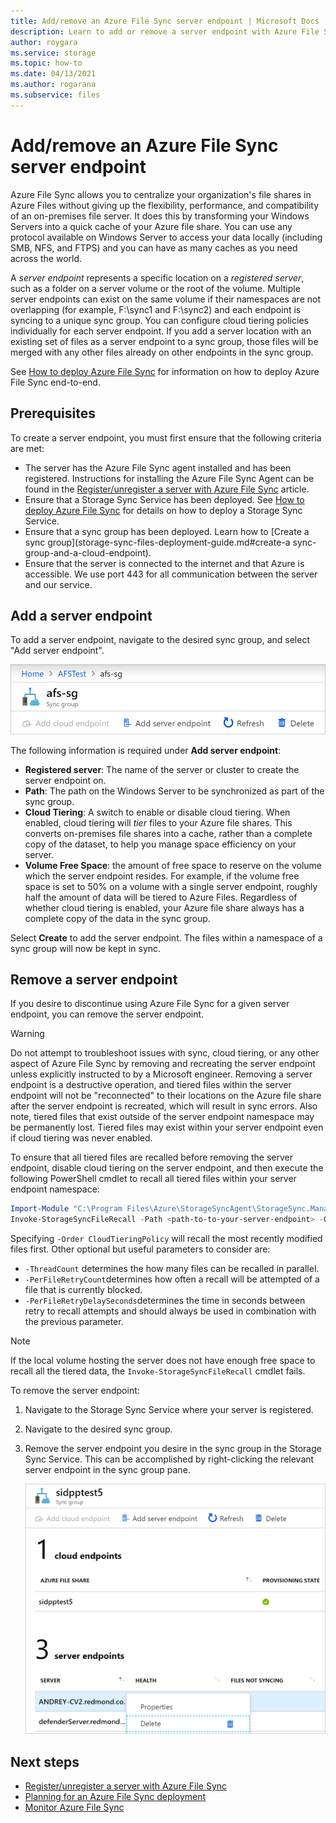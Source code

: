 ```yaml
---
title: Add/remove an Azure File Sync server endpoint | Microsoft Docs
description: Learn to add or remove a server endpoint with Azure File Sync. A server endpoint is a certain location on a registered server, like a folder on a server volume.
author: roygara
ms.service: storage
ms.topic: how-to
ms.date: 04/13/2021
ms.author: rogarana
ms.subservice: files
---
```


# Add/remove an Azure File Sync server endpoint
Azure File Sync allows you to centralize your organization's file shares in Azure Files without giving up the flexibility, performance, and compatibility of an on-premises file server. It does this by transforming your Windows Servers into a quick cache of your Azure file share. You can use any protocol available on Windows Server to access your data locally (including SMB, NFS, and FTPS) and you can have as many caches as you need across the world.

A *server endpoint* represents a specific location on a *registered server*, such as a folder on a server volume or the root of the volume. Multiple server endpoints can exist on the same volume if their namespaces are not overlapping (for example, F:\sync1 and F:\sync2) and each endpoint is syncing to a unique sync group. You can configure cloud tiering policies individually for each server endpoint. If you add a server location with an existing set of files as a server endpoint to a sync group, those files will be merged with any other files already on other endpoints in the sync group.

See [How to deploy Azure File Sync](file-sync-deployment-guide.md) for information on how to deploy Azure File Sync end-to-end.

## Prerequisites
To create a server endpoint, you must first ensure that the following criteria are met: 
- The server has the Azure File Sync agent installed and has been registered. Instructions for installing the Azure File Sync Agent can be found in the [Register/unregister a server with Azure File Sync](file-sync-server-registration.md) article. 
- Ensure that a Storage Sync Service has been deployed. See [How to deploy Azure File Sync](file-sync-deployment-guide.md) for details on how to deploy a Storage Sync Service. 
- Ensure that a sync group has been deployed. Learn how to [Create a sync group](storage-sync-files-deployment-guide.md#create-a sync-group-and-a-cloud-endpoint).
- Ensure that the server is connected to the internet and that Azure is accessible. We use port 443 for all communication between the server and our service.

## Add a server endpoint
To add a server endpoint, navigate to the desired sync group, and select "Add server endpoint".

![Add a new server endpoint in the sync group pane](media/storage-sync-files-server-endpoint/add-server-endpoint.png)

The following information is required under **Add server endpoint**:

- **Registered server**: The name of the server or cluster to create the server endpoint on.
- **Path**: The path on the Windows Server to be synchronized as part of the sync group.
- **Cloud Tiering**: A switch to enable or disable cloud tiering. When enabled, cloud tiering will *tier* files to your Azure file shares. This converts on-premises file shares into a cache, rather than a complete copy of the dataset, to help you manage space efficiency on your server.
- **Volume Free Space**: the amount of free space to reserve on the volume which the server endpoint resides. For example, if the volume free space is set to 50% on a volume with a single server endpoint, roughly half the amount of data will be tiered to Azure Files. Regardless of whether cloud tiering is enabled, your Azure file share always has a complete copy of the data in the sync group.

Select **Create** to add the server endpoint. The files within a namespace of a sync group will now be kept in sync. 

## Remove a server endpoint
If you desire to discontinue using Azure File Sync for a given server endpoint, you can remove the server endpoint. 

> [!Warning]  
> Do not attempt to troubleshoot issues with sync, cloud tiering, or any other aspect of Azure File Sync by removing and recreating the server endpoint unless explicitly instructed to by a Microsoft engineer. Removing a server endpoint is a destructive operation, and tiered files within the server endpoint will not be "reconnected" to their locations on the Azure file share after the server endpoint is recreated, which will result in sync errors. Also note, tiered files that exist outside of the server endpoint namespace may be permanently lost. Tiered files may exist within your server endpoint even if cloud tiering was never enabled.

To ensure that all tiered files are recalled before removing the server endpoint, disable cloud tiering on the server endpoint, and then execute the following PowerShell cmdlet to recall all tiered files within your server endpoint namespace:

```PowerShell
Import-Module "C:\Program Files\Azure\StorageSyncAgent\StorageSync.Management.ServerCmdlets.dll"
Invoke-StorageSyncFileRecall -Path <path-to-to-your-server-endpoint> -Order CloudTieringPolicy
```
Specifying `-Order CloudTieringPolicy` will recall the most recently modified files first.
Other optional but useful parameters to consider are:
* `-ThreadCount` determines the how many files can be recalled in parallel.
* `-PerFileRetryCount`determines how often a recall will be attempted of a file that is currently blocked.
* `-PerFileRetryDelaySeconds`determines the time in seconds between retry to recall attempts and should always be used in combination with the previous parameter.

> [!Note]  
> If the local volume hosting the server does not have enough free space to recall all the tiered data, the `Invoke-StorageSyncFileRecall` cmdlet fails.  

To remove the server endpoint:

1. Navigate to the Storage Sync Service where your server is registered.
1. Navigate to the desired sync group.
1. Remove the server endpoint you desire in the sync group in the Storage Sync Service. This can be accomplished by right-clicking the relevant server endpoint in the sync group pane.

    ![Removing a server endpoint from a sync group](media/storage-sync-files-server-endpoint/remove-server-endpoint-1.png)

## Next steps
- [Register/unregister a server with Azure File Sync](file-sync-server-registration.md)
- [Planning for an Azure File Sync deployment](file-sync-planning.md)
- [Monitor Azure File Sync](file-sync-monitoring.md)
